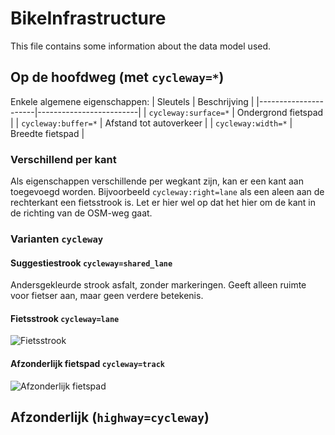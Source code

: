 # BikeInfrastructure

This file contains some information about the data model used.

## Op de hoofdweg (met `cycleway=*`)

Enkele algemene eigenschappen:
| Sleutels             | Beschrijving            |
|----------------------|-------------------------|
| `cycleway:surface=*` | Ondergrond fietspad     |
| `cycleway:buffer=*`  | Afstand tot autoverkeer |
| `cycleway:width=*`   | Breedte fietspad        |

### Verschillend per kant

Als eigenschappen verschillende per wegkant zijn, kan er een kant aan toegevoegd worden.
Bijvoorbeeld `cycleway:right=lane` als een aleen aan de rechterkant een fietsstrook is.
Let er hier wel op dat het hier om de kant in de richting van de OSM-weg gaat.

### Varianten `cycleway`

#### Suggestiestrook `cycleway=shared_lane`

Andersgekleurde strook asfalt, zonder markeringen. Geeft alleen ruimte voor fietser aan, maar geen verdere betekenis.

#### Fietsstrook `cycleway=lane`

![Fietsstrook](https://wiki.openstreetmap.org/w/images/1/16/Cyclelane_be.png)

#### Afzonderlijk fietspad `cycleway=track`

![Afzonderlijk fietspad](https://wiki.openstreetmap.org/w/images/9/92/Cycleway_track2_be.jpg)

## Afzonderlijk (`highway=cycleway`)
